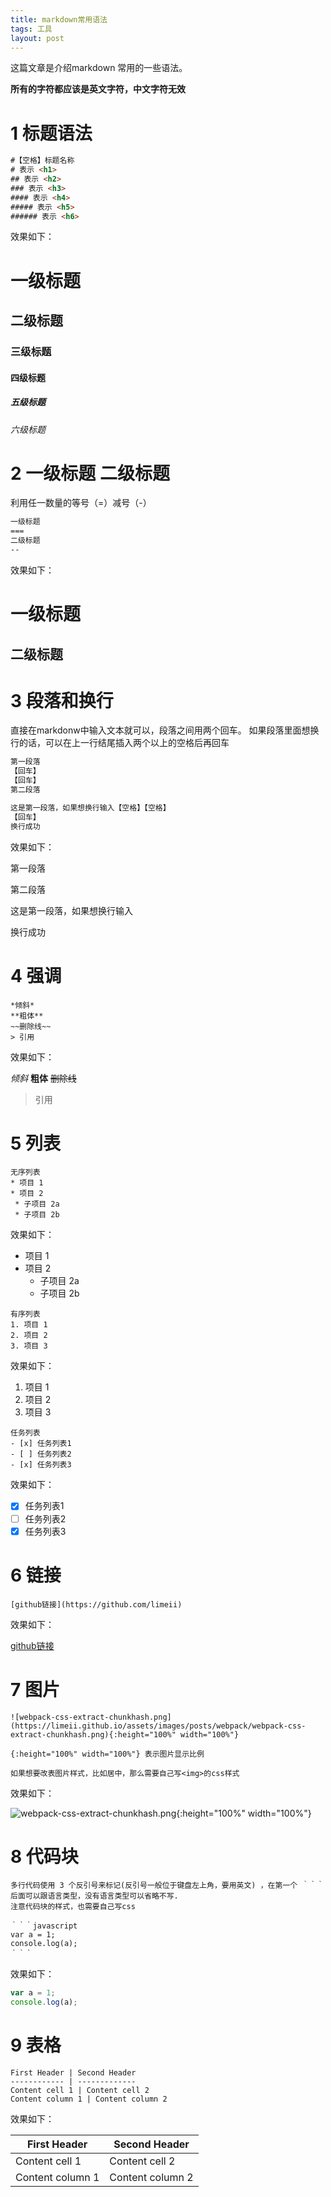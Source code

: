 ```yaml
---
title: markdown常用语法
tags: 工具
layout: post
---
```



这篇文章是介绍markdown 常用的一些语法。


**所有的字符都应该是英文字符，中文字符无效**

# 1 标题语法

```html
#【空格】标题名称
# 表示 <h1>
## 表示 <h2>
### 表示 <h3>
#### 表示 <h4>
##### 表示 <h5>
###### 表示 <h6>
```
效果如下：
# 一级标题
## 二级标题 
### 三级标题 
#### 四级标题
##### 五级标题
###### 六级标题

# 2 一级标题 二级标题
利用任一数量的等号（=）减号（-）
```html
一级标题
===
二级标题
--
```
效果如下：

一级标题
=
二级标题
-

# 3 段落和换行
直接在markdonw中输入文本就可以，段落之间用两个回车。
如果段落里面想换行的话，可以在上一行结尾插入两个以上的空格后再回车

```html
第一段落
【回车】
【回车】
第二段落

这是第一段落，如果想换行输入【空格】【空格】
【回车】
换行成功
```
效果如下：


第一段落


第二段落


这是第一段落，如果想换行输入  

换行成功

# 4 强调
```
*倾斜*
**粗体**
~~删除线~~
> 引用
```
效果如下：


*倾斜*
**粗体**
~~删除线~~
> 引用

# 5 列表
```
无序列表
* 项目 1
* 项目 2
 * 子项目 2a
 * 子项目 2b
```
效果如下：


* 项目 1
* 项目 2
  * 子项目 2a
  * 子项目 2b

```
有序列表
1. 项目 1
2. 项目 2
3. 项目 3
```
 效果如下：


1. 项目 1
2. 项目 2
3. 项目 3


```
任务列表
- [x] 任务列表1
- [ ] 任务列表2
- [x] 任务列表3
```
效果如下：


- [x] 任务列表1
- [ ] 任务列表2
- [x] 任务列表3

# 6 链接
```
[github链接](https://github.com/limeii)
```
效果如下：


[github链接](https://github.com/limeii)

# 7 图片
```
![webpack-css-extract-chunkhash.png](https://limeii.github.io/assets/images/posts/webpack/webpack-css-extract-chunkhash.png){:height="100%" width="100%"}

{:height="100%" width="100%"} 表示图片显示比例

如果想要改表图片样式，比如居中，那么需要自己写<img>的css样式

```
效果如下：


![webpack-css-extract-chunkhash.png](https://limeii.github.io/assets/images/posts/webpack/webpack-css-extract-chunkhash.png){:height="100%" width="100%"}

# 8 代码块
```
多行代码使用 3 个反引号来标记(反引号一般位于键盘左上角，要用英文) ，在第一个 ｀｀｀ 后面可以跟语言类型，没有语言类型可以省略不写.
注意代码块的样式，也需要自己写css

｀｀｀javascript
var a = 1;
console.log(a);
｀｀｀
```
效果如下：


```javascript
var a = 1;
console.log(a);
```

# 9 表格

```
First Header | Second Header
------------ | -------------
Content cell 1 | Content cell 2
Content column 1 | Content column 2
```

效果如下：


First Header | Second Header
------------ | -------------
Content cell 1 | Content cell 2
Content column 1 | Content column 2